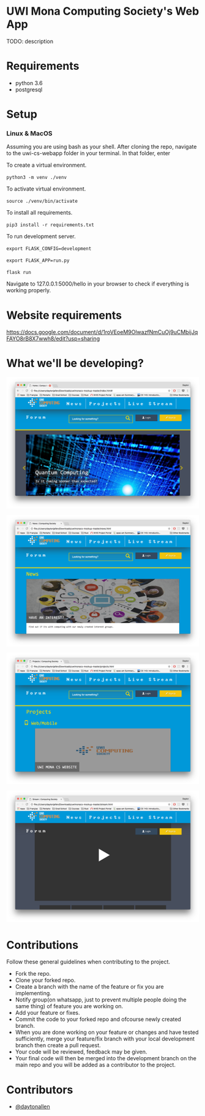 # UWI Mona Computing Society's Web App
TODO: description

# Requirements 
* python 3.6
* postgresql

# Setup 

### Linux & MacOS
Assuming you are using bash as your shell. After cloning the repo, navigate to the uwi-cs-webapp folder in your terminal. In that folder, enter 

To create a virtual environment.

`python3 -m venv ./venv` 

To activate virtual environment.

`source ./venv/bin/activate`

To install all requirements.

`pip3 install -r requirements.txt`

To run development server.

`export FLASK_CONFIG=development`

`export FLASK_APP=run.py`

`flask run`

Navigate to 127.0.0.1:5000/hello in your browser to check if everything is working properly.

# Website requirements
https://docs.google.com/document/d/1roVEoeM9OlwazfNmCuOj9uCMbijJqFAYO8rB8X7wwh8/edit?usp=sharing

# What we'll be developing? 
![alt text](https://github.com/UWICompSociety/uwi-cs-webapp/blob/master/mockups/mock1.png "Website mockup1")

![alt text](https://github.com/UWICompSociety/uwi-cs-webapp/blob/master/mockups/mock2.png "Website mockup2")

![alt text](https://github.com/UWICompSociety/uwi-cs-webapp/blob/master/mockups/mock3.png "Website mockup3")

![alt text](https://github.com/UWICompSociety/uwi-cs-webapp/blob/master/mockups/mock4.png "Website mockup4")

# Contributions

Follow these general guidelines when contributing to the project.

* Fork the repo.
* Clone your forked repo.
* Create a branch with the name of the feature or fix you are implementing.
* Notify group(on whatsapp, just to prevent multiple people doing the same thing) of feature you are working on.
* Add your feature or fixes.
* Commit the code to your forked repo and ofcourse newly created branch.
* When you are done working on your feature or changes and have tested sufficiently, merge your feature/fix branch with your local development branch then create a pull request.
* Your code will be reviewed, feedback may be given.
* Your final code will then be merged into the development branch on the main repo and you will be added as a contributor to the project.

# Contributors 
  * [@daytonallen](https://github.com/daytonallen)
